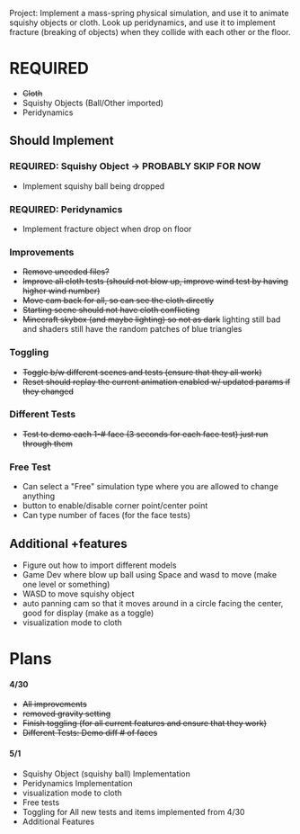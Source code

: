 Project: Implement a mass-spring physical simulation, 
and use it to animate squishy objects or cloth. Look up peridynamics, 
and use it to implement fracture (breaking of objects) when they collide 
with each other or the floor.

# REQUIRED
 - ~~Cloth~~ 
 - Squishy Objects (Ball/Other imported)
 - Peridynamics

## Should Implement

### REQUIRED: Squishy Object -> PROBABLY SKIP FOR NOW
 - Implement squishy ball being dropped

### REQUIRED: Peridynamics
 - Implement fracture object when drop on floor

### Improvements
 - ~~Remove uneeded files?~~
 - ~~Improve all cloth tests (should not blow up, improve wind test by having higher wind number)~~
 - ~~Move cam back for all, so can see the cloth directly~~
 - ~~Starting scene should not have cloth conflicting~~
 - ~~Minecraft skybox (and maybe lighting) so not as dark~~ lighting still bad and shaders still have the random patches of blue triangles

### Toggling
 - ~~Toggle b/w different scenes and tests (ensure that they all work)~~
 - ~~Reset should replay the current animation enabled w/ updated params if they changed~~

### Different Tests
 - ~~Test to demo each 1-# face (3 seconds for each face test) just run through them~~

### Free Test
 - Can select a "Free" simulation type where you are allowed to change anything
 - button to enable/disable corner point/center point
 - Can type number of faces (for the face tests)

## Additional +features
 - Figure out how to import different models
 - Game Dev where blow up ball using Space and wasd to move (make one level or something)
 - WASD to move squishy object
 - auto panning cam so that it moves around in a circle facing the center, good for display (make as a toggle)
 - visualization mode to cloth


# Plans

#### 4/30
 - ~~All improvements~~
 - ~~removed gravity setting~~
 - ~~Finish toggling (for all current features and ensure that they work)~~
 - ~~Different Tests: Demo diff # of faces~~
 

#### 5/1
 - Squishy Object (squishy ball) Implementation
 - Peridynamics Implementation
 - visualization mode to cloth
 - Free tests
 - Toggling for All new tests and items implemented from 4/30
 - Additional Features
